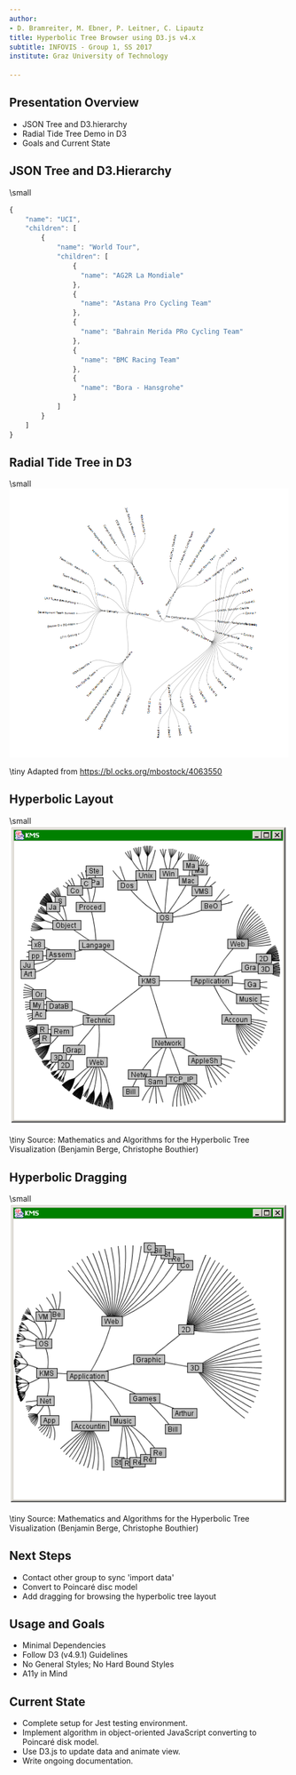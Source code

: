 ```yaml
---
author:
- D. Bramreiter, M. Ebner, P. Leitner, C. Lipautz
title: Hyperbolic Tree Browser using D3.js v4.x
subtitle: INFOVIS - Group 1, SS 2017
institute: Graz University of Technology

---
```


## Presentation Overview

- JSON Tree and D3.hierarchy
- Radial Tide Tree Demo in D3
- Goals and Current State


## JSON Tree and D3.Hierarchy
\small
```javascript
{
    "name": "UCI",
    "children": [
        {
            "name": "World Tour",
            "children": [
                {
                  "name": "AG2R La Mondiale"
                },
                {
                  "name": "Astana Pro Cycling Team"
                },
                {
                  "name": "Bahrain Merida PRo Cycling Team"
                },
                {
                  "name": "BMC Racing Team"
                },
                {
                  "name": "Bora - Hansgrohe"
                }
            ]
        }
    ]
}
```


## Radial Tide Tree in D3

\small
![Radial Tide Tree in D3]

\tiny Adapted from https://bl.ocks.org/mbostock/4063550


## Hyperbolic Layout
\small
![Hypertree Default]

\tiny Source: Mathematics and Algorithms for the Hyperbolic Tree Visualization (Benjamin Berge, Christophe Bouthier)

## Hyperbolic Dragging
\small
![Hypertree Drag]

\tiny Source: Mathematics and Algorithms for the Hyperbolic Tree Visualization (Benjamin Berge, Christophe Bouthier)

## Next Steps
- Contact other group to sync 'import data'
- Convert to Poincaré disc model
- Add dragging for browsing the hyperbolic tree layout


## Usage and Goals

- Minimal Dependencies <!-- to JavaScript packages -->
- Follow D3 (v4.9.1) Guidelines
- No General Styles; No Hard Bound Styles <!-- no generic rules, no id rules -->
- A11y in Mind <!-- implement what learned in survey -->

## Current State

- Complete setup for Jest testing environment.
- Implement algorithm in object-oriented JavaScript converting to Poincaré disk model.
- Use D3.js to update data and animate view.
- Write ongoing documentation.

[Hyperbolic Tree Example]: images/basic_tree.png
[Radial Tide Tree in D3]: images/ivis_graph_disc_tree002.png
[Hypertree Default]: images/hypertree001.png
[Hypertree Drag]: images/hypertree002.png


